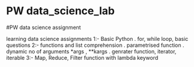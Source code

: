 # PW data_science_lab
#PW data science assignment

learning data science 
assignments
1:- Basic Python
    . for, while loop, basic questions
2:- functions and list comprehension
    . parametrised function 
    . dynamic no of arguments *args , **kargs
    . genrater function, iterator, iterable
3:- Map, Reduce, Filter function with lambda keyword
